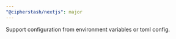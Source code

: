 ```yaml
---
"@cipherstash/nextjs": major
---
```


Support configuration from environment variables or toml config.
